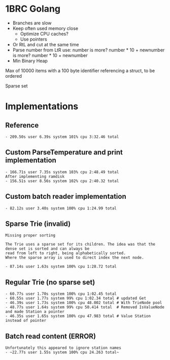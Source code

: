 # 1BRC Golang
- Branches are slow
- Keep often used memory close
    - Optimize CPU caches?
    - Use pointers
- Or RtL and cut at the same time
- Parse number from LtR use:
    number
    is more? number * 10 + newnumber
    is more? number * 10 + newnumber
- Min Binary Heap

Max of 10000 items with a 100 byte identifier referencing a struct, to be ordered

Sparse set


# Implementations

## Reference
    - 209.50s user 6.39s system 101% cpu 3:32.46 total
## Custom ParseTemperature and print implementation
    - 166.71s user 7.35s system 103% cpu 2:48.49 total
    After implementing ramdisk
    - 156.51s user 8.56s system 102% cpu 2:40.32 total
## Custom batch reader implementation
    - 82.12s user 3.40s system 100% cpu 1:24.99 total
## Sparse Trie (invalid)
    Missing proper sorting

    The Trie uses a sparse set for its children. The idea was that the dense set is sorted and can always be 
    read from left to right, being alphabetically sorted.
    Where the sparse array is used to direct index the next node.

    - 87.14s user 1.63s system 100% cpu 1:28.72 total
## Regular Trie (no sparse set)
    - 60.77s user 1.70s system 100% cpu 1:02.45 total
    - 60.55s user 1.77s system 99% cpu 1:02.34 total # updated Get
    - 46.39s user 1.73s system 100% cpu 48.002 total # With TrieNode pool
    - 48.77s user 1.64s system 99% cpu 50.414 total  # Removed IsValueNode and made Station a pointer
    - 46.35s user 1.65s system 100% cpu 47.983 total # Value Station instead of pointer
## Batch read content (ERROR)
    Unfortunately this appeared to ignore station names
    - ~22.77s user 1.55s system 100% cpu 24.263 total~
